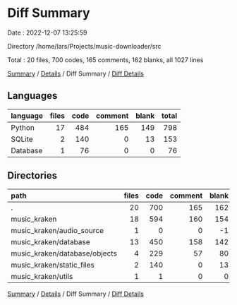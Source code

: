 # Diff Summary

Date : 2022-12-07 13:25:59

Directory /home/lars/Projects/music-downloader/src

Total : 20 files,  700 codes, 165 comments, 162 blanks, all 1027 lines

[Summary](results.md) / [Details](details.md) / Diff Summary / [Diff Details](diff-details.md)

## Languages
| language | files | code | comment | blank | total |
| :--- | ---: | ---: | ---: | ---: | ---: |
| Python | 17 | 484 | 165 | 149 | 798 |
| SQLite | 2 | 140 | 0 | 13 | 153 |
| Database | 1 | 76 | 0 | 0 | 76 |

## Directories
| path | files | code | comment | blank | total |
| :--- | ---: | ---: | ---: | ---: | ---: |
| . | 20 | 700 | 165 | 162 | 1,027 |
| music_kraken | 18 | 594 | 160 | 154 | 908 |
| music_kraken/audio_source | 1 | 0 | 0 | -1 | -1 |
| music_kraken/database | 13 | 450 | 158 | 142 | 750 |
| music_kraken/database/objects | 4 | 229 | 57 | 80 | 366 |
| music_kraken/static_files | 2 | 140 | 0 | 13 | 153 |
| music_kraken/utils | 1 | 1 | 0 | 0 | 1 |

[Summary](results.md) / [Details](details.md) / Diff Summary / [Diff Details](diff-details.md)